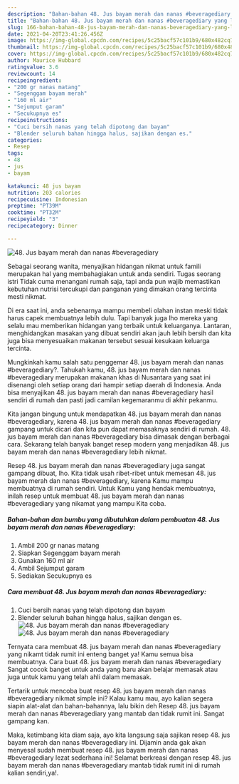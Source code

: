 ```yaml
---
description: "Bahan-bahan 48. Jus bayam merah dan nanas #beveragediary yang lezat Untuk Jualan"
title: "Bahan-bahan 48. Jus bayam merah dan nanas #beveragediary yang lezat Untuk Jualan"
slug: 166-bahan-bahan-48-jus-bayam-merah-dan-nanas-beveragediary-yang-lezat-untuk-jualan
date: 2021-04-20T23:41:26.456Z
image: https://img-global.cpcdn.com/recipes/5c25bacf57c101b9/680x482cq70/48-jus-bayam-merah-dan-nanas-beveragediary-foto-resep-utama.jpg
thumbnail: https://img-global.cpcdn.com/recipes/5c25bacf57c101b9/680x482cq70/48-jus-bayam-merah-dan-nanas-beveragediary-foto-resep-utama.jpg
cover: https://img-global.cpcdn.com/recipes/5c25bacf57c101b9/680x482cq70/48-jus-bayam-merah-dan-nanas-beveragediary-foto-resep-utama.jpg
author: Maurice Hubbard
ratingvalue: 3.6
reviewcount: 14
recipeingredient:
- "200 gr nanas matang"
- "Segenggam bayam merah"
- "160 ml air"
- "Sejumput garam"
- "Secukupnya es"
recipeinstructions:
- "Cuci bersih nanas yang telah dipotong dan bayam"
- "Blender seluruh bahan hingga halus, sajikan dengan es."
categories:
- Resep
tags:
- 48
- jus
- bayam

katakunci: 48 jus bayam 
nutrition: 203 calories
recipecuisine: Indonesian
preptime: "PT39M"
cooktime: "PT32M"
recipeyield: "3"
recipecategory: Dinner

---
```



![48. Jus bayam merah dan nanas #beveragediary](https://img-global.cpcdn.com/recipes/5c25bacf57c101b9/680x482cq70/48-jus-bayam-merah-dan-nanas-beveragediary-foto-resep-utama.jpg)

Sebagai seorang wanita, menyajikan hidangan nikmat untuk famili merupakan hal yang membahagiakan untuk anda sendiri. Tugas seorang istri Tidak cuma menangani rumah saja, tapi anda pun wajib memastikan kebutuhan nutrisi tercukupi dan panganan yang dimakan orang tercinta mesti nikmat.

Di era  saat ini, anda sebenarnya mampu membeli olahan instan meski tidak harus capek membuatnya lebih dulu. Tapi banyak juga lho mereka yang selalu mau memberikan hidangan yang terbaik untuk keluarganya. Lantaran, menghidangkan masakan yang dibuat sendiri akan jauh lebih bersih dan kita juga bisa menyesuaikan makanan tersebut sesuai kesukaan keluarga tercinta. 



Mungkinkah kamu salah satu penggemar 48. jus bayam merah dan nanas #beveragediary?. Tahukah kamu, 48. jus bayam merah dan nanas #beveragediary merupakan makanan khas di Nusantara yang saat ini disenangi oleh setiap orang dari hampir setiap daerah di Indonesia. Anda bisa menyajikan 48. jus bayam merah dan nanas #beveragediary hasil sendiri di rumah dan pasti jadi camilan kegemaranmu di akhir pekanmu.

Kita jangan bingung untuk mendapatkan 48. jus bayam merah dan nanas #beveragediary, karena 48. jus bayam merah dan nanas #beveragediary gampang untuk dicari dan kita pun dapat memasaknya sendiri di rumah. 48. jus bayam merah dan nanas #beveragediary bisa dimasak dengan berbagai cara. Sekarang telah banyak banget resep modern yang menjadikan 48. jus bayam merah dan nanas #beveragediary lebih nikmat.

Resep 48. jus bayam merah dan nanas #beveragediary juga sangat gampang dibuat, lho. Kita tidak usah ribet-ribet untuk memesan 48. jus bayam merah dan nanas #beveragediary, karena Kamu mampu membuatnya di rumah sendiri. Untuk Kamu yang hendak membuatnya, inilah resep untuk membuat 48. jus bayam merah dan nanas #beveragediary yang nikamat yang mampu Kita coba.

<!--inarticleads1-->

##### Bahan-bahan dan bumbu yang dibutuhkan dalam pembuatan 48. Jus bayam merah dan nanas #beveragediary:

1. Ambil 200 gr nanas matang
1. Siapkan Segenggam bayam merah
1. Gunakan 160 ml air
1. Ambil Sejumput garam
1. Sediakan Secukupnya es




<!--inarticleads2-->

##### Cara membuat 48. Jus bayam merah dan nanas #beveragediary:

1. Cuci bersih nanas yang telah dipotong dan bayam
1. Blender seluruh bahan hingga halus, sajikan dengan es.
<img src="https://img-global.cpcdn.com/steps/5a8e3bd97c4eed1f/160x128cq70/48-jus-bayam-merah-dan-nanas-beveragediary-langkah-memasak-2-foto.jpg" alt="48. Jus bayam merah dan nanas #beveragediary"><img src="https://img-global.cpcdn.com/steps/b3d9e538b62a63fe/160x128cq70/48-jus-bayam-merah-dan-nanas-beveragediary-langkah-memasak-2-foto.jpg" alt="48. Jus bayam merah dan nanas #beveragediary">



Ternyata cara membuat 48. jus bayam merah dan nanas #beveragediary yang nikamt tidak rumit ini enteng banget ya! Kamu semua bisa membuatnya. Cara buat 48. jus bayam merah dan nanas #beveragediary Sangat cocok banget untuk anda yang baru akan belajar memasak atau juga untuk kamu yang telah ahli dalam memasak.

Tertarik untuk mencoba buat resep 48. jus bayam merah dan nanas #beveragediary nikmat simple ini? Kalau kamu mau, ayo kalian segera siapin alat-alat dan bahan-bahannya, lalu bikin deh Resep 48. jus bayam merah dan nanas #beveragediary yang mantab dan tidak rumit ini. Sangat gampang kan. 

Maka, ketimbang kita diam saja, ayo kita langsung saja sajikan resep 48. jus bayam merah dan nanas #beveragediary ini. Dijamin anda gak akan menyesal sudah membuat resep 48. jus bayam merah dan nanas #beveragediary lezat sederhana ini! Selamat berkreasi dengan resep 48. jus bayam merah dan nanas #beveragediary mantab tidak rumit ini di rumah kalian sendiri,ya!.

